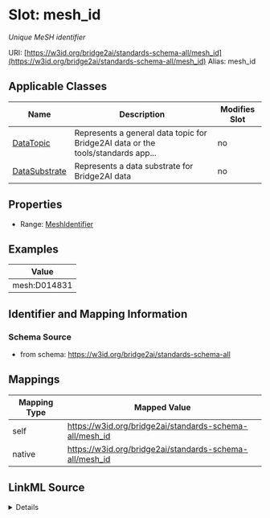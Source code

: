 

# Slot: mesh_id 


_Unique MeSH identifier_





URI: [https://w3id.org/bridge2ai/standards-schema-all/mesh_id](https://w3id.org/bridge2ai/standards-schema-all/mesh_id)
Alias: mesh_id

<!-- no inheritance hierarchy -->





## Applicable Classes

| Name | Description | Modifies Slot |
| --- | --- | --- |
| [DataTopic](DataTopic.md) | Represents a general data topic for Bridge2AI data or the tools/standards app... |  no  |
| [DataSubstrate](DataSubstrate.md) | Represents a data substrate for Bridge2AI data |  no  |







## Properties

* Range: [MeshIdentifier](MeshIdentifier.md)






## Examples

| Value |
| --- |
| mesh:D014831 |

## Identifier and Mapping Information







### Schema Source


* from schema: https://w3id.org/bridge2ai/standards-schema-all




## Mappings

| Mapping Type | Mapped Value |
| ---  | ---  |
| self | https://w3id.org/bridge2ai/standards-schema-all/mesh_id |
| native | https://w3id.org/bridge2ai/standards-schema-all/mesh_id |




## LinkML Source

<details>
```yaml
name: mesh_id
description: Unique MeSH identifier
examples:
- value: mesh:D014831
from_schema: https://w3id.org/bridge2ai/standards-schema-all
rank: 1000
values_from:
- mesh
alias: mesh_id
domain_of:
- DataSubstrate
- DataTopic
range: mesh_identifier

```
</details>